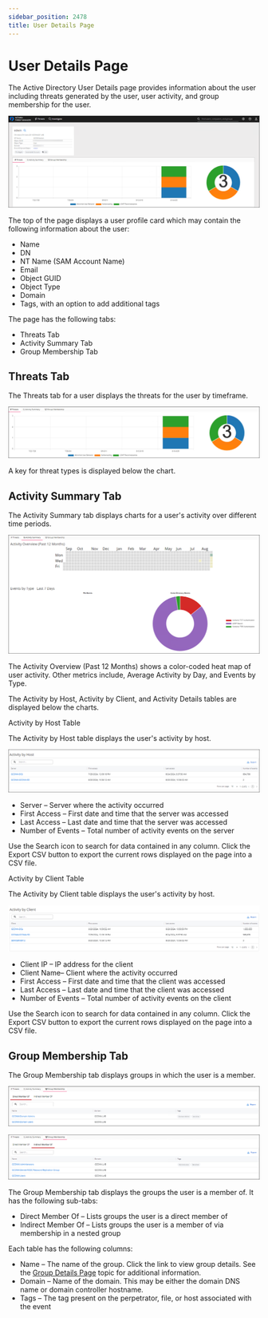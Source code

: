 ```yaml
---
sidebar_position: 2478
title: User Details Page
---
```


# User Details Page

The Active Directory User Details page provides information about the user including threats generated by the user, user activity, and group membership for the user.

![](../../../../../../static/images/ThreatManager_3.0/Content/Resources/Images/ThreatManager/Admin/ThreatDetails/UserDetails/Page.png)

The top of the page displays a user profile card which may contain the following information about the user:

* Name
* DN
* NT Name (SAM Account Name)
* Email
* Object GUID
* Object Type
* Domain
* Tags, with an option to add additional tags

The page has the following tabs:

* Threats Tab
* Activity Summary Tab
* Group Membership Tab

## Threats Tab

The Threats tab for a user displays the threats for the user by timeframe.

![Active Directory User Threats tab](../../../../../../static/images/ThreatManager_3.0/Content/Resources/Images/ThreatManager/Admin/ThreatDetails/UserDetails/ADUserThreats.png "Active Directory User Threats tab")

A key for threat types is displayed below the chart.

## Activity Summary Tab

The Activity Summary tab displays charts for a user's activity over different time periods.

![](../../../../../../static/images/ThreatManager_3.0/Content/Resources/Images/ThreatManager/Admin/ThreatDetails/UserDetails/ActivitySummary.png)

The Activity Overview (Past 12 Months) shows a color-coded heat map of user activity. Other metrics include, Average Activity by Day, and Events by Type.

The Activity by Host, Activity by Client, and Activity Details tables are displayed below the charts.

Activity by Host Table

The Activity by Host table displays the user's activity by host.

![](../../../../../../static/images/ThreatManager_3.0/Content/Resources/Images/ThreatManager/Admin/ThreatDetails/UserDetails/ActivityByHost.png)

* Server – Server where the activity occurred
* First Access – First date and time that the server was accessed
* Last Access – Last date and time that the server was accessed
* Number of Events – Total number of activity events on the server

Use the Search icon to search for data contained in any column. Click the Export CSV button to export the current rows displayed on the page into a CSV file.

Activity by Client Table

The Activity by Client table displays the user's activity by host.

![](../../../../../../static/images/ThreatManager_3.0/Content/Resources/Images/ThreatManager/Admin/ThreatDetails/UserDetails/ActivityByClient.png)

* Client IP – IP address for the client
* Client Name– Client where the activity occurred
* First Access – First date and time that the client was accessed
* Last Access – Last date and time that the client was accessed
* Number of Events – Total number of activity events on the client

Use the Search icon to search for data contained in any column. Click the Export CSV button to export the current rows displayed on the page into a CSV file.

## Group Membership Tab

The Group Membership tab displays groups in which the user is a member.

![](../../../../../../static/images/ThreatManager_3.0/Content/Resources/Images/ThreatManager/Admin/ThreatDetails/UserDetails/GroupMembership.png)

![Group Membership Indirect Member of Page](../../../../../../static/images/ThreatManager_3.0/Content/Resources/Images/GroupMembershipIndirect.png "Group Membership Indirect Member of Page")

The Group Membership tab displays the groups the user is a member of. It has the following sub-tabs:

* Direct Member Of – Lists groups the user is a direct member of
* Indirect Member Of – Lists groups the user is a member of via membership in a nested group

Each table has the following columns:

* Name – The name of the group. Click the link to view group details. See the [Group Details Page](Group "Group Details Page") topic for additional information.
* Domain – Name of the domain. This may be either the domain DNS name or domain controller hostname.
* Tags – The tag present on the perpetrator, file, or host associated with the event